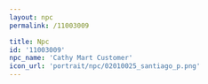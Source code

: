 ```yaml
---
layout: npc
permalink: /11003009

title: Npc
id: '11003009'
npc_name: 'Cathy Mart Customer'
icon_url: 'portrait/npc/02010025_santiago_p.png'
---
```

